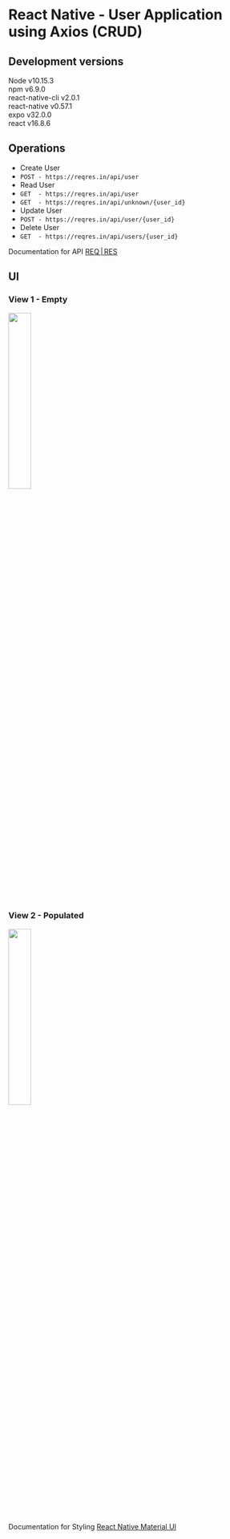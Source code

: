 # React Native - User Application using Axios (CRUD)  
## Development versions    
Node v10.15.3  
npm v6.9.0  
react-native-cli v2.0.1  
react-native v0.57.1  
expo v32.0.0  
react v16.8.6  

## Operations  

* Create User  
* ```POST - https://reqres.in/api/user```  
* Read User  
* ```GET  - https://reqres.in/api/user```  
* ```GET  - https://reqres.in/api/unknown/{user_id}```  
* Update User
* ```POST - https://reqres.in/api/user/{user_id}```      
* Delete User
* ```GET  - https://reqres.in/api/users/{user_id}``` 
  
Documentation for API  [REQ | RES](https://reqres.in/)  

## UI  
### View 1 - Empty 
<img src="assets/img/note1.jpg" width="30%">  

### View 2 - Populated
<img src="assets/img/note2.jpg" width="30%"> 

Documentation for Styling
[React Native Material UI](https://github.com/xotahal/react-native-material-ui)  

